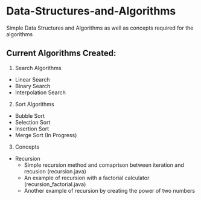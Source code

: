 # Data-Structures-and-Algorithms
Simple Data Structures and Algorithms as well as concepts required for the algorithms


## Current Algorithms Created:

1. Search Algorithms
* Linear Search
* Binary Search
* Interpolation Search

2. Sort Algorithms
* Bubble Sort 
* Selection Sort
* Insertion Sort
* Merge Sort (In Progress)

3. Concepts
* Recursion
    * Simple recursion method and comaprison between iteration and recusion (recursion.java)
    * An example of recursion with a factorial calculator (recursion_factorial.java)
    * Another example of recursion by creating the power of two numbers